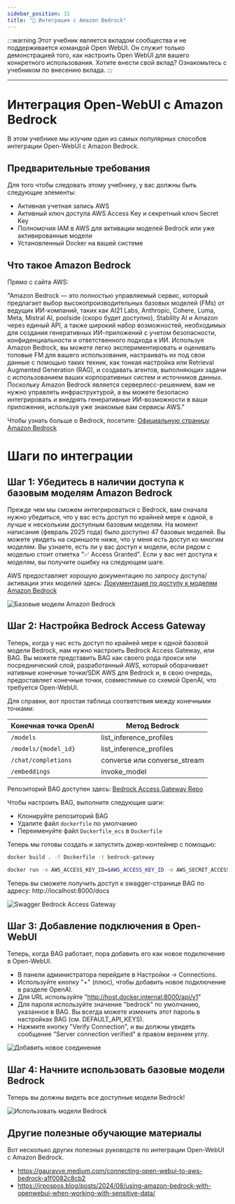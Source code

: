```yaml
---
sidebar_position: 31
title: "🛌 Интеграция с Amazon Bedrock"
---
```


:::warning
Этот учебник является вкладом сообщества и не поддерживается командой Open WebUI. Он служит только демонстрацией того, как настроить Open WebUI для вашего конкретного использования. Хотите внести свой вклад? Ознакомьтесь с учебником по внесению вклада.
:::

---

# Интеграция Open-WebUI с Amazon Bedrock

В этом учебнике мы изучим один из самых популярных способов интеграции Open-WebUI с Amazon Bedrock.

## Предварительные требования


Для того чтобы следовать этому учебнику, у вас должны быть следующие элементы:

- Активная учетная запись AWS
- Активный ключ доступа AWS Access Key и секретный ключ Secret Key
- Полномочия IAM в AWS для активации моделей Bedrock или уже активированные модели
- Установленный Docker на вашей системе


## Что такое Amazon Bedrock

Прямо с сайта AWS:

"Amazon Bedrock — это полностью управляемый сервис, который предлагает выбор высокопроизводительных базовых моделей (FMs) от ведущих ИИ-компаний, таких как AI21 Labs, Anthropic, Cohere, Luma, Meta, Mistral AI, poolside (скоро будет доступно), Stability AI и Amazon через единый API, а также широкий набор возможностей, необходимых для создания генеративных ИИ-приложений с учетом безопасности, конфиденциальности и ответственного подхода к ИИ. Используя Amazon Bedrock, вы можете легко экспериментировать и оценивать топовые FM для вашего использования, настраивать их под свои данные с помощью таких техник, как тонкая настройка или Retrieval Augmented Generation (RAG), и создавать агентов, выполняющих задачи с использованием ваших корпоративных систем и источников данных. Поскольку Amazon Bedrock является серверлесс-решением, вам не нужно управлять инфраструктурой, а вы можете безопасно интегрировать и внедрять генеративные ИИ-возможности в ваши приложения, используя уже знакомые вам сервисы AWS."

Чтобы узнать больше о Bedrock, посетите: [Официальную страницу Amazon Bedrock](https://aws.amazon.com/bedrock/)

# Шаги по интеграции

## Шаг 1: Убедитесь в наличии доступа к базовым моделям Amazon Bedrock

Прежде чем мы сможем интегрироваться с Bedrock, вам сначала нужно убедиться, что у вас есть доступ по крайней мере к одной, а лучше к нескольким доступным базовым моделям. На момент написания (февраль 2025 года) было доступно 47 базовых моделей. Вы можете увидеть на скриншоте ниже, что у меня есть доступ ко многим моделям. Вы узнаете, есть ли у вас доступ к модели, если рядом с моделью стоит отметка "✅ Access Granted". Если у вас нет доступа к моделям, вы получите ошибку на следующем шаге.

AWS предоставляет хорошую документацию по запросу доступа/активации этих моделей здесь: [Документация по доступу к моделям Amazon Bedrock](https://docs.aws.amazon.com/bedrock/latest/userguide/model-access-modify.html)

![Базовые модели Amazon Bedrock](/images/tutorials/amazon-bedrock/amazon-bedrock-base-models.png)


## Шаг 2: Настройка Bedrock Access Gateway

Теперь, когда у нас есть доступ по крайней мере к одной базовой модели Bedrock, нам нужно настроить Bedrock Access Gateway, или BAG. Вы можете представить BAG как своего рода прокси или посреднический слой, разработанный AWS, который оборачивает нативные конечные точки/SDK AWS для Bedrock и, в свою очередь, предоставляет конечные точки, совместимые со схемой OpenAI, что требуется Open-WebUI.

Для справки, вот простая таблица соответствия между конечными точками:

| Конечная точка OpenAI | Метод Bedrock             |
|-----------------------|--------------------------|
| `/models`               | list_inference_profiles    |
| `/models/{model_id}`    | list_inference_profiles    |
| `/chat/completions`     | converse или converse_stream    |
| `/embeddings`           | invoke_model               |

Репозиторий BAG доступен здесь: [Bedrock Access Gateway Repo](https://github.com/aws-samples/bedrock-access-gateway)

Чтобы настроить BAG, выполните следующие шаги:
- Клонируйте репозиторий BAG
- Удалите файл `dockerfile` по умолчанию
- Переименуйте файл `Dockerfile_ecs` в `Dockerfile`

Теперь мы готовы создать и запустить докер-контейнер с помощью:

```bash
docker build . -f Dockerfile -t bedrock-gateway

docker run -e AWS_ACCESS_KEY_ID=$AWS_ACCESS_KEY_ID -e AWS_SECRET_ACCESS_KEY=$AWS_SECRET_ACCESS_KEY -e AWS_SESSION_TOKEN=$AWS_SESSION_TOKEN -e AWS_REGION=us-east-1 -d -p 8000:80 bedrock-gateway
```

Теперь вы сможете получить доступ к swagger-странице BAG по адресу: http://localhost:8000/docs

![Swagger Bedrock Access Gateway](/images/tutorials/amazon-bedrock/amazon-bedrock-proxy-api.png)

## Шаг 3: Добавление подключения в Open-WebUI

Теперь, когда BAG работает, пора добавить его как новое подключение в Open-WebUI.

- В панели администратора перейдите в Настройки -> Connections.
- Используйте кнопку "+" (плюс), чтобы добавить новое подключение в разделе OpenAI.
- Для URL используйте "http://host.docker.internal:8000/api/v1"
- Для пароля используйте значение "bedrock" по умолчанию, указанное в BAG. Вы всегда можете изменить этот пароль в настройках BAG (см. DEFAULT_API_KEYS).
- Нажмите кнопку "Verify Connection", и вы должны увидеть сообщение "Server connection verified" в правом верхнем углу.

![Добавить новое соединение](/images/tutorials/amazon-bedrock/amazon-bedrock-proxy-connection.png)

## Шаг 4: Начните использовать базовые модели Bedrock

Теперь вы должны видеть все доступные модели Bedrock!

![Использовать модели Bedrock](/images/tutorials/amazon-bedrock/amazon-bedrock-models-in-oui.png)

## Другие полезные обучающие материалы

Вот несколько других полезных руководств по интеграции Open-WebUI с Amazon Bedrock.

- https://gauravve.medium.com/connecting-open-webui-to-aws-bedrock-a1f0082c8cb2
- https://jrpospos.blog/posts/2024/08/using-amazon-bedrock-with-openwebui-when-working-with-sensitive-data/
